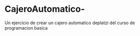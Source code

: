 # CajeroAutomatico-
Un ejercicio de crear un cajero automatico deplatzi del curso de programacion basica
